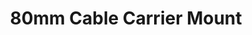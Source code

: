 ---
title: "80mm Cable Carrier Mount"
slug: "80mm-cable-carrier-mount"
description: "This part allows the y-axis cable carrier to be mounted to the cross-slide plate."
price: $10.00
quantity:
  genesis: 1
  xl: 1
specs:
  material: Machined 6061 Aluminum
  surface treatments: Tumble polished<br>Sandblasted<br>Clear anodized
internal-specs:
  internal part name: 80mm CC Mount
  rev: A
  vendor: LDO
  cost: $2.30
  component tests: Plate and Bracket Tests
---